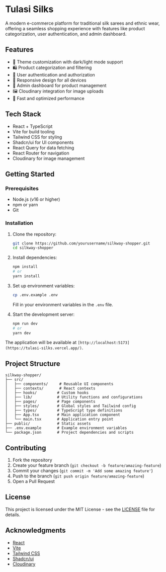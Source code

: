 # Tulasi Silks

A modern e-commerce platform for traditional silk sarees and ethnic wear, offering a seamless shopping experience with features like product categorization, user authentication, and admin dashboard.

## Features

- 🎨 Theme customization with dark/light mode support
- 🛍️ Product categorization and filtering
- 🔐 User authentication and authorization
- 📱 Responsive design for all devices
- 🎯 Admin dashboard for product management
- 🖼️ Cloudinary integration for image uploads
- 🚀 Fast and optimized performance

## Tech Stack

- React + TypeScript
- Vite for build tooling
- Tailwind CSS for styling
- Shadcn/ui for UI components
- React Query for data fetching
- React Router for navigation
- Cloudinary for image management

## Getting Started

### Prerequisites

- Node.js (v16 or higher)
- npm or yarn
- Git

### Installation

1. Clone the repository:
   ```bash
   git clone https://github.com/yourusername/silkway-shopper.git
   cd silkway-shopper
   ```

2. Install dependencies:
   ```bash
   npm install
   # or
   yarn install
   ```

3. Set up environment variables:
   ```bash
   cp .env.example .env
   ```
   Fill in your environment variables in the `.env` file.

4. Start the development server:
   ```bash
   npm run dev
   # or
   yarn dev
   ```

The application will be available at `[http://localhost:5173](https://tulasi-silks.vercel.app/)`.

## Project Structure

```
silkway-shopper/
├── src/
│   ├── components/     # Reusable UI components
│   ├── contexts/       # React contexts
│   ├── hooks/         # Custom hooks
│   ├── lib/           # Utility functions and configurations
│   ├── pages/         # Page components
│   ├── styles/        # Global styles and Tailwind config
│   ├── types/         # TypeScript type definitions
│   ├── App.tsx        # Main application component
│   └── main.tsx       # Application entry point
├── public/            # Static assets
├── .env.example       # Example environment variables
└── package.json       # Project dependencies and scripts
```

## Contributing

1. Fork the repository
2. Create your feature branch (`git checkout -b feature/amazing-feature`)
3. Commit your changes (`git commit -m 'Add some amazing feature'`)
4. Push to the branch (`git push origin feature/amazing-feature`)
5. Open a Pull Request

## License

This project is licensed under the MIT License - see the [LICENSE](LICENSE) file for details.

## Acknowledgments

- [React](https://reactjs.org/)
- [Vite](https://vitejs.dev/)
- [Tailwind CSS](https://tailwindcss.com/)
- [Shadcn/ui](https://ui.shadcn.com/)
- [Cloudinary](https://cloudinary.com/)
